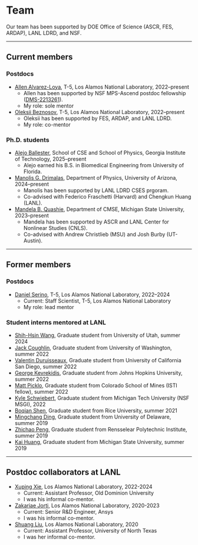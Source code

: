 # Team

Our team has been supported by DOE Office of Science (ASCR, FES, ARDAP), LANL LDRD, and NSF. 

----

## Current members

### Postdocs
* [<ins>Allen Alvarez-Loya</ins>](https://scholar.google.com/citations?user=SU--HvcAAAAJ&hl=en), T-5, Los Alamos National Laboratory, 2022–present
    * Allen has been supported by NSF MPS-Ascend postdoc fellowship ([DMS-2213261](https://www.nsf.gov/awardsearch/showAward?AWD_ID=2213261)).
    * My role: sole mentor
* [<ins>Oleksii Beznosov</ins>](https://scholar.google.com/citations?user=GRvnZ4cAAAAJ&hl=en), T-5, Los Alamos National Laboratory, 2022–present
    * Oleksii has been supported by FES, ARDAP, and LANL LDRD.
    * My role: co-mentor

### Ph.D. students
* <ins>Alejo Ballester</ins>, School of CSE and School of Physics, Georgia Institute of Technology, 2025–present
    * Alejo earned his B.S. in Biomedical Engineering from University of Florida.
* <ins>Manolis G. Drimalas</ins>, Department of Physics, University of Arizona, 2024–present
    * Manolis has been supported by LANL LDRD CSES prgoram.
    * Co-advised with Federico Fraschetti (Harvard) and Chengkun Huang (LANL).
* <ins>Mandela B. Quashie</ins>, Department of CMSE, Michigan State University, 2023–present
    * Mandela has been supported by ASCR and LANL Center for Nonlinear Studies (CNLS).
    * Co-advised with Andrew Christlieb (MSU) and Josh Burby (UT-Austin).

----

## Former members

### Postdocs
* [<ins>Daniel Serino</ins>](https://scholar.google.com/citations?user=TUTN7asAAAAJ&hl=en), T-5, Los Alamos National Laboratory, 2022–2024
    * Current: Staff Scientist, T-5, Los Alamos National Laboratory
    * My role: lead mentor

### Student interns mentored at LANL
* <ins>Shih-Hsin Wang</ins>, Graduate student from University of Utah, summer 2024
* <ins>Jack Coughlin</ins>, Graduate student from University of Washington, summer 2022
* <ins>Valentin Duruisseaux</ins>, Graduate student from University of California San Diego, summer 2022
* <ins>George Kevrekidis</ins>, Graduate student from Johns Hopkins University, summer 2022
* <ins>Matt Picklo</ins>, Graduate student from Colorado School of Mines (ISTI fellow), summer 2022
* <ins>Kyle Schwiebert</ins>, Graduate student from Michigan Tech University (NSF MSGI), 2022
* <ins>Boqian Shen</ins>, Graduate student from Rice University, summer 2021
* <ins>Mingchang Ding</ins>, Graduate student from University of Delaware, summer 2019
* <ins>Zhichao Peng</ins>, Graduate student from Rensselear Polytechnic Institute, summer 2019
* <ins>Kai Huang</ins>, Graduate student from Michigan State University, summer 2019

---- 

## Postdoc collaborators at LANL
* [<ins>Xuping Xie</ins>](https://www.lions.odu.edu/~xxie/), Los Alamos National Laboratory, 2022-2024
    * Current: Assistant Professor, Old Dominion University
    * I was his informal co-mentor.
* <ins>Zakariae Jorti</ins>, Los Alamos National Laboratory, 2020-2023
    * Current: Senior R&D Engineer, Ansys
    * I was his informal co-mentor.
* [<ins>Shuang Liu</ins>](https://sites.math.unt.edu/~shuangliu/), Los Alamos National Laboratory, 2020
    * Current: Assistant Professor, University of North Texas
    * I was her informal co-mentor.
